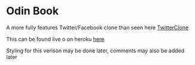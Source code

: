 # Odin Book

A more fully features Twitter/Facebook clone than seen here [TwitterClone](https://glacial-shore-70888.herokuapp.com/)

This can be found live o on heroku [here](https://voyage-choucroute-50915.herokuapp.com/)

Styling for this verison may be done later, comments may also be added later
